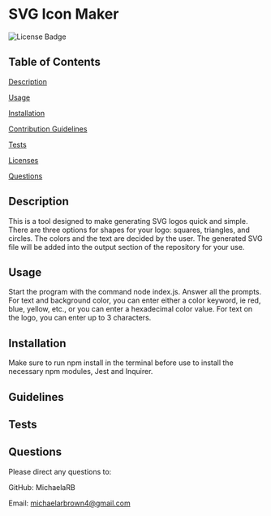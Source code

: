 # SVG Icon Maker

![License Badge](https://img.shields.io/badge/no-license-red)

## Table of Contents
 [Description](#description)

 [Usage](#usage)

 [Installation](#installation)

 [Contribution Guidelines](#guidelines)

 [Tests](#tests)

 [Licenses](#licenses)

 [Questions](#questions)

## Description
 This is a tool designed to make generating SVG logos quick and simple. There are three options for shapes for your logo: squares, triangles, and circles. The colors and the text are decided by the user. The generated SVG file will be added into the output section of the repository for your use.

## Usage
 Start the program with the command node index.js. Answer all the prompts. For text and background color, you can enter either a color keyword, ie red, blue, yellow, etc., or you can enter a hexadecimal color value. For text on the logo, you can enter up to 3 characters.

## Installation
 Make sure to run npm install in the terminal before use to install the necessary npm modules, Jest and Inquirer.

## Guidelines
 

## Tests
 



## Questions
 Please direct any questions to:

 GitHub: MichaelaRB

 Email: michaelarbrown4@gmail.com